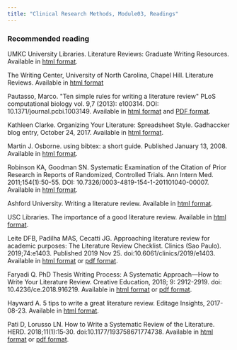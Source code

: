 ```yaml
---
title: "Clinical Research Methods, Module03, Readings"
---
```


### Recommended reading

UMKC University Libraries. Literature Reviews: Graduate Writing Resources. Available in [html format](https://libguides.library.umkc.edu/gradwriting/lit-reviews).

The Writing Center, University of North Carolina, Chapel Hill. Literature Reviews. Available in [html format](https://writingcenter.unc.edu/tips-and-tools/literature-reviews/)

Pautasso, Marco. "Ten simple rules for writing a literature review" PLoS computational biology vol. 9,7 (2013): e100314. DOI: 10.1371/journal.pcbi.1003149. Available in [html format](https://journals.plos.org/ploscompbiol/article?id=10.1371/journal.pcbi.1003149) and [PDF format](https://journals.plos.org/ploscompbiol/article/file?id=10.1371/journal.pcbi.1003149&type=printable).

Kathleen Clarke. Organizing Your Literature: Spreadsheet Style. Gadhaccker blog entry, October 24, 2017. Available in [html format](https://www.insidehighered.com/blogs/gradhacker/organizing-your-literature-spreadsheet-style).

Martin J. Osborne. using bibtex: a short guide. Published January 13, 2008. Available in [html format](https://www.economics.utoronto.ca/osborne/latex/BIBTEX.HTM).

Robinson KA, Goodman SN. Systematic Examination of the Citation of Prior Research in Reports of Randomized, Controlled Trials. Ann Intern Med. 2011;154(1):50-55. DOI: 10.7326/0003-4819-154-1-201101040-00007. Available in [html format](https://annals.org/aim/fullarticle/746687).

Ashford University. Writing a literature review. Available in [html format](https://writingcenter.ashford.edu/writing-literature-review).

USC Libraries. The importance of a good literature review. Available in [html format](https://libguides.usc.edu/writingguide/literaturereview).

Leite DFB, Padilha MAS, Cecatti JG. Approaching literature review for academic purposes: The Literature Review Checklist. Clinics (Sao Paulo). 2019;74:e1403. Published 2019 Nov 25. doi:10.6061/clinics/2019/e1403. Available in [html format](https://www.ncbi.nlm.nih.gov/pmc/articles/PMC6862708/) or [pdf format](https://www.ncbi.nlm.nih.gov/pmc/articles/PMC6862708/pdf/cln-74-1403.pdf).

Faryadi Q. PhD Thesis Writing Process: A Systematic Approach—How to Write Your Literature Review. Creative Education, 2018; 9: 2912-2919. doi: 10.4236/ce.2018.916219. Available in [html format](https://www.scirp.org/html/21-6304227_89516.htm) or [pdf format](https://www.scirp.org/pdf/CE_2018122714275528.pdf).

Hayward A. 5 tips to write a great literature review. Editage Insights, 2017-08-23. Available in [html format](https://www.editage.com/insights/5-tips-to-write-a-great-literature-review).

Pati D, Lorusso LN. How to Write a Systematic Review of the Literature. HERD. 2018;11(1):15‐30. doi:10.1177/193758671774738. Available in [html format](https://journals.sagepub.com/doi/full/10.1177/1937586717747384) or [pdf format](https://journals.sagepub.com/doi/pdf/10.1177/1937586717747384).